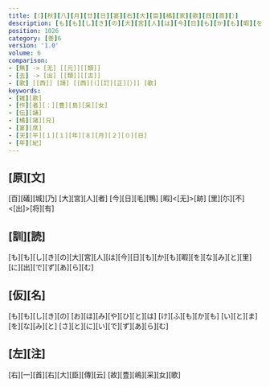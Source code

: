 ```yaml
---
title: [（][秋][八][月][廿][日][宴][右][大][臣][橘][家][歌][四][首][）]
description: [も][も][し][き][の][大][宮][人][は][今][日][も][か][も][暇][を][な][み][と][里][に][出][で][ず][あ][ら][む]
position: 1026
category: [巻]6
version: '1.0'
volume: 6
comparison:
- [無] -> [无] [[元]][[類]]
- [去] -> [出] [[類]][[古]]
- [歌] [[西]] [謌] [[西][（][訂][正][）]] [歌]
keywords:
- [雑][歌]
- [作][者][：][豊][島][采][女]
- [伝][誦]
- [橘][諸][兄]
- [宴][席]
- [天][平][１][１][年][８][月][２][０][日]
- [年][紀]
---
```


## [原][文]

[百][礒][城][乃] [大][宮][人][者] [今][日][毛][鴨] [暇]<[无]>[跡] [里][尓][不]<[出]>[将][有]

## [訓][読]

[も][も][し][き][の][大][宮][人][は][今][日][も][か][も][暇][を][な][み][と][里][に][出][で][ず][あ][ら][む]

## [仮][名]

[も][も][し][き][の] [お][ほ][み][や][ひ][と][は] [け][ふ][も][か][も] [い][と][ま][を][な][み][と] [さ][と][に][い][で][ず][あ][ら][む]

## [左][注]

[右][一][首][右][大][臣][傳][云] [故][豊][嶋][采][女][歌]
